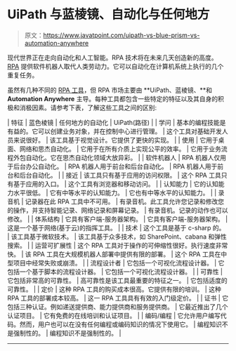 # UiPath 与蓝棱镜、自动化与任何地方

> 原文：<https://www.javatpoint.com/uipath-vs-blue-prism-vs-automation-anywhere>

现代世界正在走向自动化和人工智能。RPA 技术将在未来几天创造新的高度。 [RPA](https://www.javatpoint.com/rpa) 提供软件机器人取代人类劳动力。它可以自动化在计算机系统上执行的几个重复任务。

虽然有几种不同的 [RPA 工具](https://www.javatpoint.com/rpa-tools)，但 RPA 市场主要由 **UiPath、蓝棱镜、**和 **Automation Anywhere** 主导。每种工具都包含一些特定的特征以及其自身的积极和消极因素。请参考下表，了解这些工具之间的区别:

| 特征 | 蓝色棱镜 | 任何地方的自动化 | UiPath(路径) |
| 学问 | 基本的编程技能是有益的。它可以创建业务对象，并在控制中心进行管理。 | 这个工具对基础开发人员来说很好。 | 该工具基于视觉设计。它提供了更快的实现。 |
| 使用 | 它用于桌面、网络和思杰自动化。 | 它用于在所有介质上实现公平的效率。 | 它用于业务流程外包自动化。它在思杰自动化领域大放异彩。 |
| 软件机器人 | RPA 机器人仅用于后台办公自动化。 | RPA 机器人用于前台和后台自动化。 | RPA 机器人用于前台和后台自动化。 |
| 接近 | 该工具只有基于应用的访问权限。 | 这个 RPA 工具只有基于应用的入口。 | 这个工具有浏览器和移动访问。 |
| 认知能力 | 它的认知能力水平很低。 | 它有中等水平的认知能力。 | 它也有中等水平的认知能力。 |
| 录音机 | 记录器在此 RPA 工具中不可用。 | 有录音机。此工具允许您记录和修改您的操作，并支持智能记录、网络记录和屏幕记录。 | 有录音机。记录的动作也可以修改。 |
| 体系结构 | 它具有客户端-服务器架构。 | 它具有客户端-服务器架构。 | 这是一个基于网络(基于云)的指挥工具。 |
| 技术 | 这个工具是基于 c-sharp 的。 | 该工具基于微软技术。 | 该工具基于众多技术，如 SharePoint、cabana 和弹性搜索。 |
| 运营可扩展性 | 这个 RPA 工具对于操作的可伸缩性很好。执行速度非常快。 | 该 RPA 工具在大规模机器人部署中提供有限的部署。 | 这个 RPA 工具在中型项目中经常失败或崩溃。 |
| 流程设计者 | 它包括一个可视化流程设计器。 | 它包括一个基于脚本的流程设计器。 | 它包括一个可视化流程设计器。 |
| 可靠性 | 它包括非常高的可靠性。 | 高可靠性是该工具最重要的特征之一。 | 它包括适度的可靠性。 |
| 定价 | 这种 RPA 工具的购买成本很高。它提供有限的培训。 | 这种 RPA 工具的部署成本较高。 | 这一 RPA 工具具有有效的入门级定价。 |
| 证书 | 它包括三种认证。例如递送提供商、能力提供商和服务提供商。 | 它最近推出了几个认证项目。 | 它有免费的在线培训和认证项目。 |
| 编码/编程 | 它允许用户编写代码。然而，用户也可以在没有任何编程或编码知识的情况下使用它。 | 编程知识不是强制性的。 | 编程知识不是强制性的。 |

* * *
